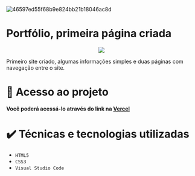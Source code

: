 
![46597ed55f68b9e824bb21b18046ac8d](https://github.com/venanci0o/portfolio/assets/91642565/e14437b2-096a-49b6-adef-c6ca3128d239)

# Portfólio, primeira página criada

<p align="center">
<img loading="lazy" src="http://img.shields.io/static/v1?label=STATUS&message=%20FINALIZADO&color=purple&style=for-the-badge"/>
</p>

Primeiro site criado, algumas informações simples e duas páginas com navegação entre o site.

# 📁 Acesso ao projeto

**Você poderá acessá-lo através do link na [Vercel](https://portfolio-venanci0o.vercel.app)**

# ✔️ Técnicas e tecnologias utilizadas

- ``HTML5``
- ``CSS3``
- ``Visual Studio Code``
